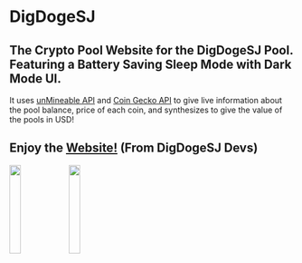 # DigDogeSJ
## The Crypto Pool Website for the DigDogeSJ Pool. Featuring a Battery Saving Sleep Mode with Dark Mode UI.
It uses <a href="https://github.com/unMineableDev/unmineable-api">unMineable API</a> and <a href="https://www.coingecko.com/en/api/">Coin Gecko API</a> to give live information about the pool balance, price of each coin, and synthesizes to give the value of the pools in USD!

## Enjoy the <a href="https://dotimothy.github.io/DigDogeSJ">Website!</a> (From DigDogeSJ Devs)

<img src="https://dotimothy.github.io/images/doge.png" width="20%"> <img src="https://dotimothy.github.io/images/shib.png" width="20%">
